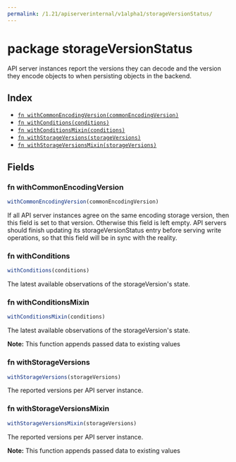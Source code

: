 ```yaml
---
permalink: /1.21/apiserverinternal/v1alpha1/storageVersionStatus/
---
```


# package storageVersionStatus

API server instances report the versions they can decode and the version they encode objects to when persisting objects in the backend.

## Index

* [`fn withCommonEncodingVersion(commonEncodingVersion)`](#fn-withcommonencodingversion)
* [`fn withConditions(conditions)`](#fn-withconditions)
* [`fn withConditionsMixin(conditions)`](#fn-withconditionsmixin)
* [`fn withStorageVersions(storageVersions)`](#fn-withstorageversions)
* [`fn withStorageVersionsMixin(storageVersions)`](#fn-withstorageversionsmixin)

## Fields

### fn withCommonEncodingVersion

```ts
withCommonEncodingVersion(commonEncodingVersion)
```

If all API server instances agree on the same encoding storage version, then this field is set to that version. Otherwise this field is left empty. API servers should finish updating its storageVersionStatus entry before serving write operations, so that this field will be in sync with the reality.

### fn withConditions

```ts
withConditions(conditions)
```

The latest available observations of the storageVersion's state.

### fn withConditionsMixin

```ts
withConditionsMixin(conditions)
```

The latest available observations of the storageVersion's state.

**Note:** This function appends passed data to existing values

### fn withStorageVersions

```ts
withStorageVersions(storageVersions)
```

The reported versions per API server instance.

### fn withStorageVersionsMixin

```ts
withStorageVersionsMixin(storageVersions)
```

The reported versions per API server instance.

**Note:** This function appends passed data to existing values